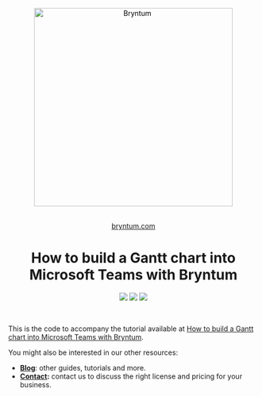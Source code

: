 
<p align="center">
  <a href="bryntum.com">
    <img alt="Bryntum" title="Bryntum" src="bryntum.svg" width="400" style="color: black">
  </a>
</p>


<p align="center">
  <i></i><br/> 
  <a href="https://bryntum.com">bryntum.com</a>
</p>

<h1 align="center">
  How to build a Gantt chart into Microsoft Teams with Bryntum
</h1>

<p align="center">
<img src="https://img.shields.io/badge/Microsoft-0078D4?style=for-the-badge&logo=microsoft&logoColor=white">
<img src="https://img.shields.io/badge/javascript-%23323330.svg?style=for-the-badge&logo=javascript&logoColor=%23F7DF1E">
<img src="https://img.shields.io/badge/node.js-6DA55F?style=for-the-badge&logo=node.js&logoColor=white">
</p>


<br/>

<p>
This is the code to accompany the tutorial available at <a href="https://bryntum.com/blog/how-to-build-a-gantt-chart-into-microsoft-teams-with-bryntum/">How to build a Gantt chart into Microsoft Teams with Bryntum</a>.
</p>

You might also be interested in our other resources:

* **[Blog](https://bryntum.com/blog)**: other guides, tutorials and more.
* **[Contact](https://bryntum.com/contact/):** contact us to discuss the right license and pricing for your business.

